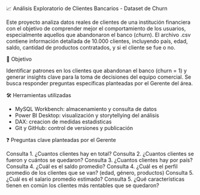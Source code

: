 📈 Análisis Exploratorio de Clientes Bancarios - Dataset de Churn

Este proyecto analiza datos reales de clientes de una institución financiera con el objetivo de comprender mejor el comportamiento de los usuarios, especialmente aquellos que abandonaron el banco (*churn*). El archivo .csv contiene información detallada de 10.000 clientes, incluyendo país, edad, saldo, cantidad de productos contratados, y si el cliente se fue o no.

🎯 Objetivo

Identificar patrones en los clientes que abandonan el banco (churn = 1) y generar insights clave para la toma de decisiones del equipo comercial. Se busca responder preguntas específicas planteadas por el Gerente del área.

🛠️ Herramientas utilizadas
- MySQL Workbench: almacenamiento y consulta de datos
- Power BI Desktop: visualización y storytellying del análisis 
- DAX: creacion de medidas estadisticas
- Git y GitHub: control de versiones y publicación

❓ Preguntas clave planteadas por el Gerente

Consulta 1. ¿Cuantos clientes hay en total?
Consulta 2. ¿Cuantos clientes se fueron y cuántos se quedaron?
Consulta 3. ¿Cuantos clientes hay por país?
Consulta 4. ¿Cuál es el saldo promedio?
Consulta 4. ¿Cuál es el perfil promedio de los clientes que se van? (edad, género, productos)
Consulta 5. ¿Cuál es el salario promedio estimado?
Consulta 5. ¿Qué características tienen en común los clientes más rentables que se quedaron?
